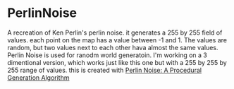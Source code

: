 # PerlinNoise
A recreation of Ken Perlin's perlin noise. it generates a 255 by 255 field of values. each point on the map has a value between -1 and 1. The values are random, but two values next to each other hava almost the same values. Perlin Noise is used for ranodm world generatoin. I'm working on a 3 dimentional version, which works just like this one but with a 255 by 255 by 255 range of values.
this is created with [Perlin Noise: A Procedural Generation Algorithm](https://rtouti.github.io/graphics/perlin-noise-algorithm)
